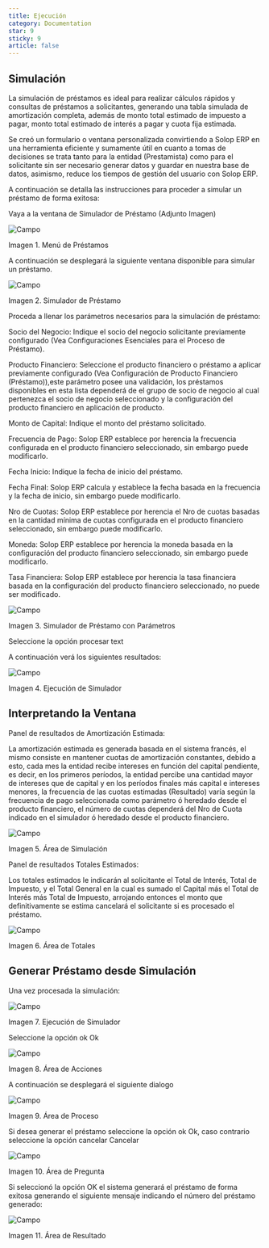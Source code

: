 ```yaml
---
title: Ejecución
category: Documentation
star: 9
sticky: 9
article: false
---
```


## Simulación

La simulación de préstamos es ideal para realizar cálculos rápidos y consultas de préstamos a solicitantes, generando una tabla simulada de amortización completa, además de monto total estimado de impuesto a pagar, monto total estimado de interés a pagar y cuota fija estimada.

Se creó un formulario o ventana personalizada convirtiendo a Solop ERP en una herramienta eficiente y sumamente útil en cuanto a tomas de decisiones se trata tanto para la entidad (Prestamista) como para el solicitante sin ser necesario generar datos y guardar en nuestra base de datos, asimismo, reduce los tiempos de gestión del usuario con Solop ERP.

A continuación se detalla las instrucciones para proceder a simular un préstamo de forma exitosa:

Vaya a la ventana de Simulador de Préstamo (Adjunto Imagen)

![Campo](/assets/img/docs/loan-management/lom-loan-image1.png)

Imagen 1. Menú de Préstamos

A continuación se desplegará la siguiente ventana disponible para simular un préstamo.

![Campo](/assets/img/docs/loan-management/lom-loan-image2.png)

Imagen 2. Simulador de Préstamo

Proceda a llenar los parámetros necesarios para la simulación de préstamo:

Socio del Negocio: Indique el socio del negocio solicitante previamente configurado (Vea Configuraciones Esenciales para el Proceso de Préstamo).

Producto Financiero: Seleccione el producto financiero o préstamo a aplicar previamente configurado (Vea Configuración de Producto Financiero (Préstamo)),este parámetro posee una validación, los préstamos disponibles en esta lista dependerá de el grupo de socio de negocio al cual pertenezca el socio de negocio seleccionado y la configuración del producto financiero en aplicación de producto.

Monto de Capital: Indique el monto del préstamo solicitado.

Frecuencia de Pago: Solop ERP establece por herencia la frecuencia configurada en el producto financiero seleccionado, sin embargo puede modificarlo.

Fecha Inicio: Indique la fecha de inicio del préstamo.

Fecha Final: Solop ERP calcula y establece la fecha basada en la frecuencia y la fecha de inicio, sin embargo puede modificarlo.

Nro de Cuotas: Solop ERP establece por herencia el Nro de cuotas basadas en la cantidad mínima de cuotas configurada en el producto financiero seleccionado, sin embargo puede modificarlo.

Moneda: Solop ERP establece por herencia la moneda basada en la configuración del producto financiero seleccionado, sin embargo puede modificarlo.

Tasa Financiera: Solop ERP establece por herencia la tasa financiera basada en la configuración del producto financiero seleccionado, no puede ser modificado.

![Campo](/assets/img/docs/loan-management/lom-loan-image3.png)

Imagen 3. Simulador de Préstamo con Parámetros

Seleccione la opción procesar text

A continuación verá los siguientes resultados:

![Campo](/assets/img/docs/loan-management/lom-loan-image4.png)

Imagen 4. Ejecución de Simulador

## Interpretando la Ventana

Panel de resultados de Amortización Estimada:

La amortización estimada es generada basada en el sistema francés, el mismo consiste en mantener cuotas de amortización constantes, debido a esto, cada mes la entidad recibe intereses en función del capital pendiente, es decir, en los primeros períodos, la entidad percibe una cantidad mayor de intereses que de capital y en los períodos finales más capital e intereses menores, la frecuencia de las cuotas estimadas (Resultado) varía según la frecuencia de pago seleccionada como parámetro ó heredado desde el producto financiero, el número de cuotas dependerá del Nro de Cuota indicado en el simulador ó heredado desde el producto financiero.

![Campo](/assets/img/docs/loan-management/lom-loan-image5.png)

Imagen 5. Área de Simulación

Panel de resultados Totales Estimados:

Los totales estimados le indicarán al solicitante el Total de Interés, Total de Impuesto, y el Total General en la cual es sumado el Capital más el Total de Interés más Total de Impuesto, arrojando entonces el monto que definitivamente se estima cancelará el solicitante si es procesado el préstamo.

![Campo](/assets/img/docs/loan-management/lom-loan-image6.png)

Imagen 6. Área de Totales

## Generar Préstamo desde Simulación

Una vez procesada la simulación:

![Campo](/assets/img/docs/loan-management/lom-loan-image7.png)

Imagen 7. Ejecución de Simulador

Seleccione la opción ok Ok

![Campo](/assets/img/docs/loan-management/lom-loan-image8.png)

Imagen 8. Área de Acciones

A continuación se desplegará el siguiente dialogo

![Campo](/assets/img/docs/loan-management/lom-loan-image9.png)

Imagen 9. Área de Proceso

Si desea generar el préstamo seleccione la opción ok Ok, caso contrario seleccione la opción cancelar Cancelar

![Campo](/assets/img/docs/loan-management/lom-loan-image10.png)

Imagen 10. Área de Pregunta

Si seleccionó la opción OK el sistema generará el préstamo de forma exitosa generando el siguiente mensaje indicando el número del préstamo generado:

![Campo](/assets/img/docs/loan-management/lom-loan-image11.png)

Imagen 11. Área de Resultado

